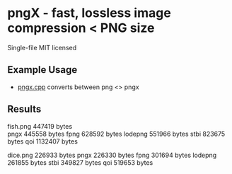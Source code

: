 
# pngX - fast, lossless image compression < PNG size

Single-file MIT licensed 


## Example Usage

- [pngx.cpp](https://github.com/skandau/pngx.cpp)
converts between png <> pngx

## Results
fish.png 447419 bytes  
pngx     445558 bytes
fpng     628592 bytes
lodepng  551966 bytes
stbi     823675 bytes
qoi      1132407 bytes

dice.png 226933 bytes
pngx     226330 bytes
fpng     301694 bytes
lodepng  261855 bytes
stbi     349827 bytes
qoi      519653 bytes   

